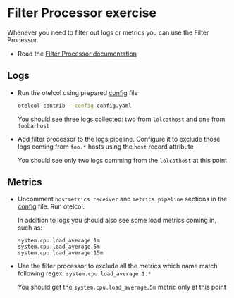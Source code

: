 # Filter Processor exercise

Whenever you need to filter out logs or metrics you can use the Filter Processor.

* Read the [Filter Processor documentation](https://github.com/open-telemetry/opentelemetry-collector-contrib/tree/v0.51.0/processor/filterprocessor)

## Logs

* Run the otelcol using prepared [config](config.yaml) file

  ```bash
  otelcol-contrib --config config.yaml
  ```

  You should see three logs collected: two from `lolcathost` and one from `foobarhost`

* Add filter processor to the logs pipeline. Configure it to exclude those logs coming from `foo.*` hosts using the `host` record attribute

  You should see only two logs comming from the `lolcathost` at this point

## Metrics

* Uncomment `hostmetrics receiver` and `metrics pipeline` sections in the [config](config.yaml) file. Run otelcol.

  In addition to logs you should also see some load metrics coming in, such as:

  ```text
  system.cpu.load_average.1m
  system.cpu.load_average.5m
  system.cpu.load_average.15m
  ```

* Use the filter processor to exclude all the metrics which name match following regex: `system.cpu.load_average.1.*`

  You should get the `system.cpu.load_average.5m` metric only at this point
